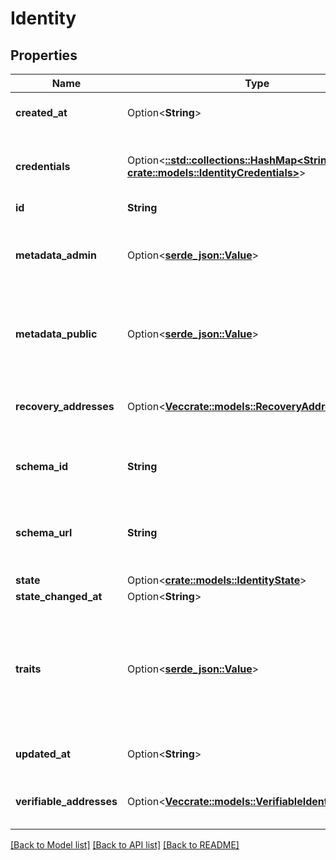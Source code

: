 # Identity

## Properties

Name | Type | Description | Notes
------------ | ------------- | ------------- | -------------
**created_at** | Option<**String**> | CreatedAt is a helper struct field for gobuffalo.pop. | [optional]
**credentials** | Option<[**::std::collections::HashMap<String, crate::models::IdentityCredentials>**](identityCredentials.md)> | Credentials represents all credentials that can be used for authenticating this identity. | [optional]
**id** | **String** |  | 
**metadata_admin** | Option<[**serde_json::Value**](.md)> | NullJSONRawMessage represents a json.RawMessage that works well with JSON, SQL, and Swagger and is NULLable- | [optional]
**metadata_public** | Option<[**serde_json::Value**](.md)> | NullJSONRawMessage represents a json.RawMessage that works well with JSON, SQL, and Swagger and is NULLable- | [optional]
**recovery_addresses** | Option<[**Vec<crate::models::RecoveryAddress>**](RecoveryAddress.md)> | RecoveryAddresses contains all the addresses that can be used to recover an identity. | [optional]
**schema_id** | **String** | SchemaID is the ID of the JSON Schema to be used for validating the identity's traits. | 
**schema_url** | **String** | SchemaURL is the URL of the endpoint where the identity's traits schema can be fetched from.  format: url | 
**state** | Option<[**crate::models::IdentityState**](identityState.md)> |  | [optional]
**state_changed_at** | Option<**String**> |  | [optional]
**traits** | Option<[**serde_json::Value**](.md)> | Traits represent an identity's traits. The identity is able to create, modify, and delete traits in a self-service manner. The input will always be validated against the JSON Schema defined in `schema_url`. | 
**updated_at** | Option<**String**> | UpdatedAt is a helper struct field for gobuffalo.pop. | [optional]
**verifiable_addresses** | Option<[**Vec<crate::models::VerifiableIdentityAddress>**](verifiableIdentityAddress.md)> | VerifiableAddresses contains all the addresses that can be verified by the user. | [optional]

[[Back to Model list]](../README.md#documentation-for-models) [[Back to API list]](../README.md#documentation-for-api-endpoints) [[Back to README]](../README.md)


